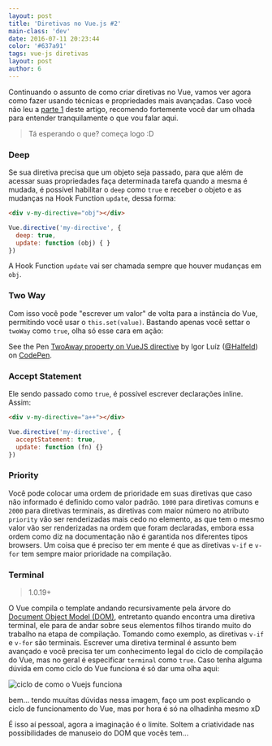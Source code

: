 ```yaml
---
layout: post
title: 'Diretivas no Vue.js #2'
main-class: 'dev'
date: 2016-07-11 20:23:44 
color: '#637a91'
tags: vue-js diretivas
layout: post
author: 6
---
```


Continuando o assunto de como criar diretivas no Vue, vamos ver agora como fazer usando técnicas e propriedades mais avançadas. Caso você não leu a [parte 1](http://www.vuejs-brasil.com.br/diretivas-no-vue-js-1-2/) deste artigo, recomendo fortemente você dar um olhada para entender tranquilamente o que vou falar aqui.

> Tá esperando o que? começa logo :D

### Deep

Se sua diretiva precisa que um objeto seja passado, para que além de acessar suas propriedades faça determinada tarefa quando a mesma é mudada, é possível habilitar o `deep` como `true` e receber o objeto e as mudanças na Hook Function `update`, dessa forma:

```html
<div v-my-directive="obj"></div>
```

```javascript
Vue.directive('my-directive', {
  deep: true,
  update: function (obj) { }
})
```

A Hook Function `update` vai ser chamada sempre que houver mudanças em `obj`.

### Two Way

Com isso você pode "escrever um valor" de volta para a instância do Vue, permitindo você usar o `this.set(value)`.
Bastando apenas você settar o `twoWay` como `true`, olha só esse cara em ação:

<p data-height="366" data-theme-id="light" data-slug-hash="PzOwGN" data-default-tab="result" data-user="Halfeld" data-embed-version="2" class="codepen">See the Pen <a href="http://codepen.io/Halfeld/pen/PzOwGN/">TwoAway property on VueJS directive</a> by Igor Luíz (<a href="http://codepen.io/Halfeld">@Halfeld</a>) on <a href="http://codepen.io">CodePen</a>.</p>
<script async src="//assets.codepen.io/assets/embed/ei.js"></script>


### Accept Statement

Ele sendo passado como `true`, é possível escrever declarações inline.
Assim:

```html
<div v-my-directive="a++"></div>
```

```javascript
Vue.directive('my-directive', {
  acceptStatement: true,
  update: function (fn) {}
})
```

### Priority

Você pode colocar uma ordem de prioridade em suas diretivas que caso não informado é definido como valor padrão. `1000` para diretivas comuns e `2000` para diretivas terminais, as diretivas com maior número no atributo `priority` vão ser renderizadas mais cedo no elemento,  as  que tem o mesmo valor vão ser renderizadas na ordem que foram declaradas, embora essa ordem como diz na documentação não é garantida nos diferentes tipos browsers.
Um coisa que é preciso ter em mente é que as diretivas `v-if` e `v-for` tem sempre maior prioridade na compilação.

### Terminal

> 1.0.19+

O Vue compila o template andando recursivamente pela árvore do [Document Object Model (DOM)](https://www.w3.org/DOM/), entretanto quando encontra uma diretiva terminal, ele para de andar sobre seus elementos filhos tirando muito do trabalho na etapa de compilação. Tomando como exemplo, as diretivas `v-if` e `v-for` são terminais.
Escrever uma diretiva terminal é assunto bem avançado e você precisa ter um conhecimento legal do ciclo de compilação do Vue, mas no geral é especificar `terminal` como `true`.
Caso tenha alguma dúvida em como ciclo do Vue funciona é só dar uma olha aqui:

![ciclo de como o Vuejs funciona](http://vuejs.org/images/lifecycle.png)

bem... tendo muuitas dúvidas nessa imagem, faço um post explicando o ciclo de funcionamento do Vue, mas por hora é só na olhadinha mesmo xD

É isso aí pessoal, agora a imaginação é o limite.
Soltem a criatividade nas possibilidades de manuseio do DOM que vocês tem...


